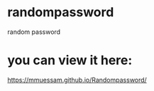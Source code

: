 # randompassword
random password

# you can view it here:
https://mmuessam.github.io/Randompassword/
